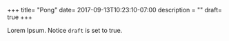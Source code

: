 +++
title= "Pong"
date= 2017-09-13T10:23:10-07:00
description = ""
draft= true
+++

Lorem Ipsum.
Notice `draft` is set to true.
